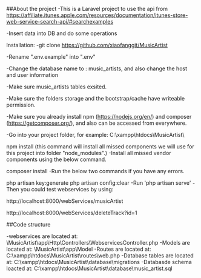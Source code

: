 ##About the project
-This is a Laravel project to use the api from https://affiliate.itunes.apple.com/resources/documentation/itunes-store-web-service-search-api/#searchexamples

-Insert data into DB and do some operations

Installation:
-git clone https://github.com/xiaofanggit/MusicArtist

-Rename ".env.example" into ".env"

-Change the database name to : music_artists, and also change the host and user information

-Make sure music_artists tables exsited.

-Make sure the folders storage and the bootstrap/cache have writeable permission.

-Make sure you already install npm (https://nodejs.org/en/) and composer (https://getcomposer.org/), and also can be accessed from everywhere.

-Go into your project folder, for example: C:\xampp\htdocs\MusicArtist\ 

 npm install (this command will install all missed components we will use for this project into folder "node_modules".)
-Install all missed vendor components using the below command.

composer install
-Run the below two commands if you have any errors.

php artisan key:generate
php artisan config:clear
-Run 'php artisan serve'
-Then you could test webservices by using:

http://localhost:8000/webServices/musicArtist

http://localhost:8000/webServices/deleteTrack?id=1

##Code structure

-webservices are located at: \MusicArtist\app\Http\Controllers\WebservicesController.php
-Models are located at: \MusicArtist\app\Model
-Routes are located at: C:\xampp\htdocs\MusicArtist\routes\web.php
-Database tables are located at: C:\xampp\htdocs\MusicArtist\database\migrations
-Databasde schema loacted at: C:\xampp\htdocs\MusicArtist\database\music_artist.sql
